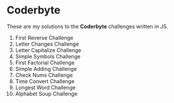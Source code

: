 # Coderbyte

These are my solutions to the **Coderbyte** challenges written in JS.

1. First Reverse Challenge
1. Letter Changes Challenge
1. Letter Capitalize Challenge
1. Simple Symbols Challenge
1. First Factorial Challenge
1. Simple Adding Challenge
1. Check Nums Challenge
1. Time Convert Challenge
1. Longest Word Challenge
1. Alphabet Soup Challenge
